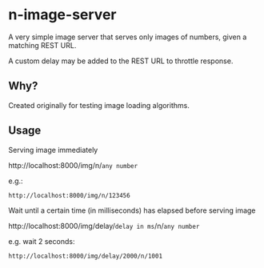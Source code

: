 # n-image-server

A very simple image server that serves only images of numbers, given a matching REST URL.

A custom delay may be added to the REST URL to throttle response.

## Why?
Created originally for testing image loading algorithms.

## Usage
Serving image immediately

http://localhost:8000/img/n/`any number`

e.g.:
```
http://localhost:8000/img/n/123456
```


Wait until a certain time (in milliseconds) has elapsed before serving image

http://localhost:8000/img/delay/`delay in ms`/n/`any number`

e.g. wait 2 seconds:
```
http://localhost:8000/img/delay/2000/n/1001
```

